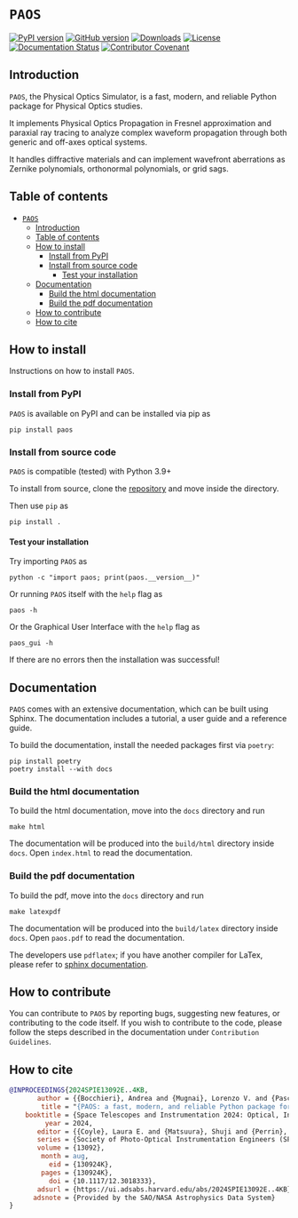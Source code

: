# ``PAOS``

[![PyPI version](https://badge.fury.io/py/paos.svg)](https://badge.fury.io/py/paos)
[![GitHub version](https://badge.fury.io/gh/arielmission-space%2FPAOS.svg)](https://badge.fury.io/gh/arielmission-space%2FPAOS)
[![Downloads](https://static.pepy.tech/badge/paos)](https://pepy.tech/project/paos)
[![License](https://img.shields.io/badge/License-BSD%203--Clause-blue.svg)](https://opensource.org/licenses/BSD-3-Clause)
[![Documentation Status](https://readthedocs.org/projects/paos/badge/?version=latest)](https://paos.readthedocs.io/en/latest/?badge=latest)
[![Contributor Covenant](https://img.shields.io/badge/Contributor%20Covenant-2.1-4baaaa.svg)](code_of_conduct.md)

## Introduction

``PAOS``, the Physical Optics Simulator, is a fast, modern, and reliable Python package for Physical Optics studies.

It implements Physical Optics Propagation in Fresnel approximation and paraxial ray tracing to analyze complex waveform propagation through both generic and off-axes optical systems.

It handles diffractive materials and can implement wavefront aberrations as Zernike polynomials, orthonormal polynomials, or grid sags.

## Table of contents

- [``PAOS``](#paos)
  - [Introduction](#introduction)
  - [Table of contents](#table-of-contents)
  - [How to install](#how-to-install)
    - [Install from PyPI](#install-from-pypi)
    - [Install from source code](#install-from-source-code)
      - [Test your installation](#test-your-installation)
  - [Documentation](#documentation)
    - [Build the html documentation](#build-the-html-documentation)
    - [Build the pdf documentation](#build-the-pdf-documentation)
  - [How to contribute](#how-to-contribute)
  - [How to cite](#how-to-cite)

## How to install

Instructions on how to install ``PAOS``.

### Install from PyPI

``PAOS`` is available on PyPI and can be installed via pip as

    pip install paos

### Install from source code

``PAOS`` is compatible (tested) with Python 3.9+

To install from source, clone the [repository](https://github.com/arielmission-space/PAOS/) and move inside the directory.

Then use `pip` as

    pip install .

#### Test your installation

Try importing ``PAOS`` as

    python -c "import paos; print(paos.__version__)"

Or running ``PAOS`` itself with the `help` flag as

    paos -h

Or the Graphical User Interface with the `help` flag as

    paos_gui -h

If there are no errors then the installation was successful!

## Documentation

``PAOS`` comes with an extensive documentation, which can be built using Sphinx.
The documentation includes a tutorial, a user guide and a reference guide.

To build the documentation, install the needed packages first via `poetry`:

    pip install poetry
    poetry install --with docs

### Build the html documentation

To build the html documentation, move into the `docs` directory and run

    make html

The documentation will be produced into the `build/html` directory inside `docs`.
Open `index.html` to read the documentation.

### Build the pdf documentation

To build the pdf, move into the `docs` directory and run

    make latexpdf

The documentation will be produced into the `build/latex` directory inside `docs`.
Open `paos.pdf` to read the documentation.

The developers use `pdflatex`; if you have another compiler for LaTex, please refer to [sphinx documentation](https://www.sphinx-doc.org/en/master/usage/configuration.html#latex-options).

## How to contribute

You can contribute to ``PAOS`` by reporting bugs, suggesting new features, or contributing to the code itself.
If you wish to contribute to the code, please follow the steps described in the documentation under `Contribution Guidelines`.

## How to cite

```bibtex
@INPROCEEDINGS{2024SPIE13092E..4KB,
       author = {{Bocchieri}, Andrea and {Mugnai}, Lorenzo V. and {Pascale}, Enzo},
        title = "{PAOS: a fast, modern, and reliable Python package for physical optics studies}",
    booktitle = {Space Telescopes and Instrumentation 2024: Optical, Infrared, and Millimeter Wave},
         year = 2024,
       editor = {{Coyle}, Laura E. and {Matsuura}, Shuji and {Perrin}, Marshall D.},
       series = {Society of Photo-Optical Instrumentation Engineers (SPIE) Conference Series},
       volume = {13092},
        month = aug,
          eid = {130924K},
        pages = {130924K},
          doi = {10.1117/12.3018333},
       adsurl = {https://ui.adsabs.harvard.edu/abs/2024SPIE13092E..4KB},
      adsnote = {Provided by the SAO/NASA Astrophysics Data System}
}
```
